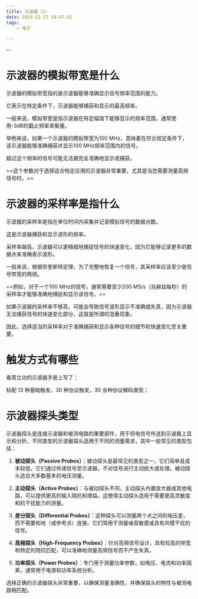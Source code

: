 ```yaml
---
title: 示波器（1）
date: 2023-11-27 19:47:51
tags:
	- 电子

---
```


--

# 示波器的模拟带宽是什么

示波器的模拟带宽指的是示波器能够准确显示信号频率范围的能力。

它表示在特定条件下，示波器能够捕获和显示的最高频率。

一般来说，模拟带宽是指示波器在特定幅值下能够显示的频率范围，通常使用-3dB的截止频率来衡量。

举例来说，如果一个示波器的模拟带宽为100 MHz，意味着在符合规定条件下，该示波器能够准确捕获并显示100 MHz频率范围内的信号。

超过这个频率的信号可能无法被完全准确地显示或捕获。

==这个参数对于选择适合特定应用的示波器非常重要，尤其是当您需要测量高频信号时。==

# 示波器的采样率是指什么

示波器的采样率是指在单位时间内采集并记录模拟信号的数据点数。

这是示波器捕获和显示波形的频率。

采样率越高，示波器可以更精细地捕捉信号的快速变化，因为它能够记录更多的数据点来准确表示波形。

一般来说，根据奈奎斯特定理，为了完整地恢复一个信号，其采样率应该至少是信号带宽的两倍。

==例如，对于一个100 MHz的信号，通常需要至少200 MS/s（兆赫兹每秒）的采样率才能够准确地捕捉和显示该信号。==

如果示波器的采样率不够高，可能会导致信号波形显示不准确或失真，因为示波器无法捕获信号的快速变化部分，这就是所谓的混叠现象。

因此，选择适当的采样率对于准确捕获和显示各种信号的细节和快速变化至关重要。

# 触发方式有哪些

看周立功的示波器手册上写了：

标配 13 种基础触发，30 种协议触发，30 余种协议解码类型；

# 示波器探头类型

示波器探头是连接示波器和被测电路的重要部件，用于将电信号传送到示波器上显示和分析。不同类型的示波器探头适用于不同的测量需求，其中一些常见的类型包括：

1. **被动探头（Passive Probes）**：被动探头是最常见的类型之一，它们简单且成本较低。它们通过传递信号至示波器，不对信号进行主动放大或处理。被动探头适合大多数基本的电压测量。

2. **主动探头（Active Probes）**：与被动探头不同，主动探头内置放大器或其他电路，可以提供更高的输入阻抗和增益。这使得主动探头适用于需要更高灵敏度和抗干扰能力的测量。

3. **差分探头（Differential Probes）**：这种探头可以测量两个点之间的电压差，而不需要和地（或参考点）连接。它们常用于测量噪音敏感或具有共模干扰的信号。

4. **高频探头（High-Frequency Probes）**：针对高频信号设计，具有较高的带宽和特定的阻抗匹配，可以准确地测量高频信号而不产生失真。

5. **功率探头（Power Probes）**：专门用于测量功率参数，如电压、电流和功率因素，通常用于电源和功率系统分析。

选择正确的示波器探头非常重要，以确保测量准确性，并确保探头的特性与被测电路相匹配。